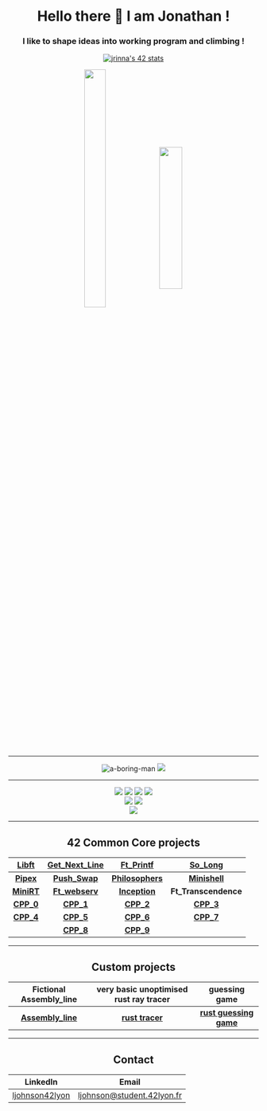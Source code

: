 <h1 align="center">Hello there 👋 I am Jonathan !</h1>
<h3 align="center">I like to shape ideas into working program and climbing !</h3>

<p align="center">
  <a href="https://github.com/JaeSeoKim/badge42"><img src="https://badge42.vercel.app/api/v2/cllapuspt008208k3gr82v18b/stats?cursusId=21&coalitionId=304" alt="jrinna's 42 stats" /></a>
<p align="center">
 <img align="center" src="https://github-readme-stats.vercel.app/api/top-langs?username=a-boring-man&theme=prussian&count_private=true&langs_count=6&show_icons=true&layout=donut" alt="" height="35%" width="29%"/>
  <img align="center" src="https://github-readme-stats.vercel.app/api?username=a-boring-man&theme=prussian&count_private=true&hide_rank=true&show_icons=true" alt="" height="27%" width="30%" />
</p>

---

<p align="center">
  <img src="https://komarev.com/ghpvc/?username=a-boring-man&label=Profile%20views&color=blue&style=flat" alt="a-boring-man" />
  <a href="https://profile.intra.42.fr/users/jrinna"><img src="https://badgen.net/badge/Born2Code/jrinna/blue?icon=https://meta.intra.42.fr/assets/42_logo-7dfc9110a5319a308863b96bda33cea995046d1731cebb735e41b16255106c12.svg" /></a>
</p>

---

<div align="center">
  <img src="https://badgen.net/badge/C/Advanced/blue?cache=86400" />
  <img src="https://badgen.net/badge/C++/Intermediate/blue?cache=86400" />
  <img src="https://badgen.net/badge/Rust/Intermediate/red?cache=86400" />
  <img src="https://badgen.net/badge/JavaScript/Intermediate/yellow?cache=86400" />
  <br>
  <img src="https://badgen.net/badge/Docker/Beginner/cyan?cache=86400&icon=docker" />
  <img src="https://badgen.net/badge/Shellscript/Beginner/green?cache=86400" />
  <br>
  <img src="https://badgen.net/badge/Climbing/7C-8A/red?cache=86400" />
  
</div>

---

<h2 align="center">42 Common Core projects</h2>
<div align="center">
  
| **[Libft](https://github.com/a-boring-man/Libft)** | **[Get_Next_Line](https://github.com/a-boring-man/Get_Next_Line)** | **[Ft_Printf](https://github.com/a-boring-man/Ft_Printf)** | **[So_Long](https://github.com/a-boring-man/So_Long)** 
| :---: | :---: | :---: | :---: |
| **[Pipex](https://github.com/a-boring-man/Pipex)** | **[Push_Swap](https://github.com/a-boring-man/Push_Swap)** | **[Philosophers](https://github.com/a-boring-man/Philosopher)** | **[Minishell](https://github.com/a-boring-man/Minishell)** |
| **[MiniRT](https://github.com/a-boring-man/miniRT_linux_port)** | **[Ft_webserv](https://github.com/a-boring-man/web_serv)** | **[Inception](https://github.com/a-boring-man/inception)** | **Ft_Transcendence** |
| **[CPP_0](https://github.com/a-boring-man/cpp_0)** | **[CPP_1](https://github.com/a-boring-man/cpp_1)** | **[CPP_2](https://github.com/a-boring-man/cpp_2)** | **[CPP_3](https://github.com/a-boring-man/cpp_3)** |
 | **[CPP_4](https://github.com/a-boring-man/cpp_4)** | **[CPP_5](https://github.com/a-boring-man/cpp_5)** | **[CPP_6](https://github.com/a-boring-man/cpp_6)** | **[CPP_7](https://github.com/a-boring-man/cpp_7)** |
 |  | **[CPP_8](https://github.com/a-boring-man/cpp_8)** | **[CPP_9](https://github.com/a-boring-man/cpp_9)** |




<!--- </div>

---

<h2 align="center">42 Post CC</h2>
<div align="center">
  
| **[Matrix](https://github.com/a-boring-man/Matrix)** | **[RT](https://github.com/a-boring-man/RT)** |
| :---: | :---: |
| 0/100 | 0/100 |

--->
</div>

---

<h2 align="center">Custom projects</h2>
<div align="center">
    
| Fictional Assembly_line | very basic unoptimised rust ray tracer | guessing game |
| :---: | :---: | :---: |
| **[Assembly_line](https://github.com/a-boring-man/Assembly_Line)** | **[rust tracer](https://github.com/a-boring-man/Rust_Raytracer)** | **[rust guessing game](https://github.com/a-boring-man/Guessing_Game)** |
</div>
<!---
---

<h2 align="center">CodinGame Puzzles</h2>
<div align="center">
  
| Easy Puzzles | Medium Puzzles | Events |
| :---: | :---: | :---: |
| [The Descent](https://github.com/Arkhavy/CodinGame_Easy_The_Descent) | [Shadow Of The Night Ep1](https://github.com/Arkhavy/CodinGame_Medium_Shadows_of_the_knight_ep1) | [CodinGame Spring Challenge 2022](https://github.com/Arkhavy/CodinGame_Spring_Challenge_2022) |
| [Power of Thor](https://github.com/Arkhavy/CodinGame_Easy_Power_of_Thor) | |
| [Temperatures](https://github.com/Arkhavy/CodinGame_Easy_Temperatures) | |
| [Mars Lander](https://github.com/Arkhavy/CodinGame_Easy_Mars_Lander) | |

</div> --->

---

<h2 align="center">Contact</h2>
<div align="center">
  
| LinkedIn | Email |
| :---: | :---: |
| [ljohnson42lyon](https://www.linkedin.com/in/ljohnson42lyon/) | ljohnson@student.42lyon.fr |

</div>
